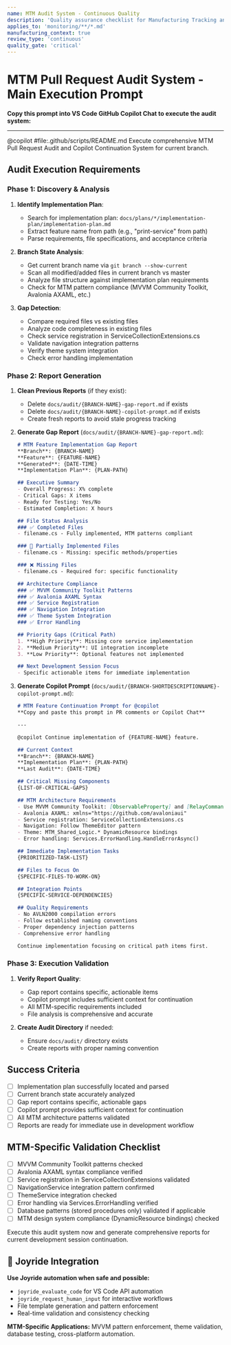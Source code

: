 ```yaml
---
name: MTM Audit System - Continuous Quality
description: 'Quality assurance checklist for Manufacturing Tracking and Monitoring (MTM) continuous quality monitoring and manufacturing system health validation'
applies_to: 'monitoring/**/*.md'
manufacturing_context: true
review_type: 'continuous'
quality_gate: 'critical'
---
```


# MTM Pull Request Audit System - Main Execution Prompt

**Copy this prompt into VS Code GitHub Copilot Chat to execute the audit system:**

---

@copilot #file:.github/scripts/README.md Execute comprehensive MTM Pull Request Audit and Copilot Continuation System for current branch.

## Audit Execution Requirements

### Phase 1: Discovery & Analysis

1. **Identify Implementation Plan**:
   - Search for implementation plan: `docs/plans/*/implementation-plan/implementation-plan.md`
   - Extract feature name from path (e.g., "print-service" from path)
   - Parse requirements, file specifications, and acceptance criteria

2. **Branch State Analysis**:
   - Get current branch name via `git branch --show-current`
   - Scan all modified/added files in current branch vs master
   - Analyze file structure against implementation plan requirements
   - Check for MTM pattern compliance (MVVM Community Toolkit, Avalonia AXAML, etc.)

3. **Gap Detection**:
   - Compare required files vs existing files
   - Analyze code completeness in existing files
   - Check service registration in ServiceCollectionExtensions.cs
   - Validate navigation integration patterns
   - Verify theme system integration
   - Check error handling implementation

### Phase 2: Report Generation

1. **Clean Previous Reports** (if they exist):
   - Delete `docs/audit/{BRANCH-NAME}-gap-report.md` if exists
   - Delete `docs/audit/{BRANCH-NAME}-copilot-prompt.md` if exists
   - Create fresh reports to avoid stale progress tracking

2. **Generate Gap Report** (`docs/audit/{BRANCH-NAME}-gap-report.md`):

   ```markdown
   # MTM Feature Implementation Gap Report
   **Branch**: {BRANCH-NAME}
   **Feature**: {FEATURE-NAME}
   **Generated**: {DATE-TIME}
   **Implementation Plan**: {PLAN-PATH}

   ## Executive Summary
   - Overall Progress: X% complete
   - Critical Gaps: X items
   - Ready for Testing: Yes/No
   - Estimated Completion: X hours

   ## File Status Analysis
   ### ✅ Completed Files
   - filename.cs - Fully implemented, MTM patterns compliant
   
   ### 🔄 Partially Implemented Files  
   - filename.cs - Missing: specific methods/properties
   
   ### ❌ Missing Files
   - filename.cs - Required for: specific functionality
   
   ## Architecture Compliance
   ### ✅ MVVM Community Toolkit Patterns
   ### ✅ Avalonia AXAML Syntax  
   ### ✅ Service Registration
   ### ✅ Navigation Integration
   ### ✅ Theme System Integration
   ### ✅ Error Handling
   
   ## Priority Gaps (Critical Path)
   1. **High Priority**: Missing core service implementation
   2. **Medium Priority**: UI integration incomplete
   3. **Low Priority**: Optional features not implemented
   
   ## Next Development Session Focus
   - Specific actionable items for immediate implementation
   ```

3. **Generate Copilot Prompt** (`docs/audit/{BRANCH-SHORTDESCRIPTIONNAME}-copilot-prompt.md`):

   ```markdown
   # MTM Feature Continuation Prompt for @copilot
   **Copy and paste this prompt in PR comments or Copilot Chat**
   
   ---
   
   @copilot Continue implementation of {FEATURE-NAME} feature. 
   
   ## Current Context
   **Branch**: {BRANCH-NAME}
   **Implementation Plan**: {PLAN-PATH}
   **Last Audit**: {DATE-TIME}
   
   ## Critical Missing Components
   {LIST-OF-CRITICAL-GAPS}
   
   ## MTM Architecture Requirements
   - Use MVVM Community Toolkit: [ObservableProperty] and [RelayCommand]
   - Avalonia AXAML: xmlns="https://github.com/avaloniaui"
   - Service registration: ServiceCollectionExtensions.cs
   - Navigation: Follow ThemeEditor pattern
   - Theme: MTM_Shared_Logic.* DynamicResource bindings
   - Error handling: Services.ErrorHandling.HandleErrorAsync()
   
   ## Immediate Implementation Tasks
   {PRIORITIZED-TASK-LIST}
   
   ## Files to Focus On
   {SPECIFIC-FILES-TO-WORK-ON}
   
   ## Integration Points
   {SPECIFIC-SERVICE-DEPENDENCIES}
   
   ## Quality Requirements
   - No AVLN2000 compilation errors
   - Follow established naming conventions  
   - Proper dependency injection patterns
   - Comprehensive error handling
   
   Continue implementation focusing on critical path items first.
   ```

### Phase 3: Execution Validation

1. **Verify Report Quality**:
   - Gap report contains specific, actionable items
   - Copilot prompt includes sufficient context for continuation
   - All MTM-specific requirements included
   - File analysis is comprehensive and accurate

2. **Create Audit Directory** if needed:
   - Ensure `docs/audit/` directory exists
   - Create reports with proper naming convention

## Success Criteria

- [ ] Implementation plan successfully located and parsed
- [ ] Current branch state accurately analyzed
- [ ] Gap report contains specific, actionable gaps
- [ ] Copilot prompt provides sufficient context for continuation
- [ ] All MTM architecture patterns validated
- [ ] Reports are ready for immediate use in development workflow

## MTM-Specific Validation Checklist

- [ ] MVVM Community Toolkit patterns checked
- [ ] Avalonia AXAML syntax compliance verified  
- [ ] Service registration in ServiceCollectionExtensions validated
- [ ] NavigationService integration pattern confirmed
- [ ] ThemeService integration checked
- [ ] Error handling via Services.ErrorHandling verified
- [ ] Database patterns (stored procedures only) validated if applicable
- [ ] MTM design system compliance (DynamicResource bindings) checked

Execute this audit system now and generate comprehensive reports for current development session continuation.


## 🤖 Joyride Integration

**Use Joyride automation when safe and possible:**
- `joyride_evaluate_code` for VS Code API automation
- `joyride_request_human_input` for interactive workflows
- File template generation and pattern enforcement
- Real-time validation and consistency checking

**MTM-Specific Applications:** MVVM pattern enforcement, theme validation, database testing, cross-platform automation.